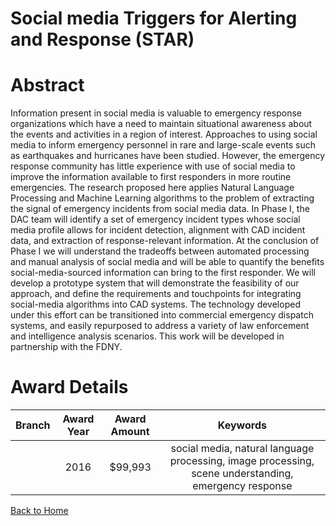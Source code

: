 
Social media Triggers for Alerting and Response (STAR)
======================================================

# Abstract


Information present in social media is valuable to emergency response organizations which have a need to maintain situational awareness about the events and activities in a region of interest. Approaches to using social media to inform emergency personnel in rare and large-scale events such as earthquakes and hurricanes have been studied. However, the emergency response community has little experience with use of social media to improve the information available to first responders in more routine emergencies. The research proposed here applies Natural Language Processing and Machine Learning algorithms to the problem of extracting the signal of emergency incidents from social media data. In Phase I, the DAC team will identify a set of emergency incident types whose social media profile allows for incident detection, alignment with CAD incident data, and extraction of response-relevant information. At the conclusion of Phase I we will understand the tradeoffs between automated processing and manual analysis of social media and will be able to quantify the benefits social-media-sourced information can bring to the first responder.  We will develop a prototype system that will demonstrate the feasibility of our approach, and define the requirements and touchpoints for integrating social-media algorithms into CAD systems. The technology developed under this effort can be transitioned into commercial emergency dispatch systems, and easily repurposed to address a variety of law enforcement and intelligence analysis scenarios.  This work will be developed in partnership with the FDNY.  

# Award Details

|Branch|Award Year|Award Amount|Keywords|
| :---: | :---: | :---: | :---: |
||2016|$99,993|social media, natural language processing, image processing, scene understanding, emergency response|
  
  


[Back to Home](https://github.com/chrischow/dod_sbir_awards/Reports/DJ/#1831)